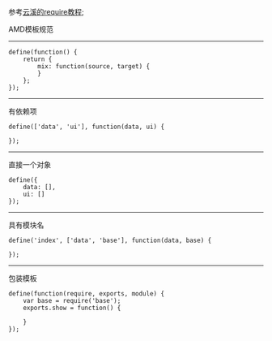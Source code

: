 参考[云溪的require教程](http://www.cnblogs.com/tugenhua0707/p/4067220.html);



AMD模板规范

- - -

    define(function() {
        return {
            mix: function(source, target) {
            }
        };
    });

- - -

有依赖项

    define(['data', 'ui'], function(data, ui) {

    });

- - -

直接一个对象

    define({
        data: [],
        ui: []
    });

- - -

具有模块名

    define('index', ['data', 'base'], function(data, base) {

    });

- - -

包装模板

    define(function(require, exports, module) {
        var base = require('base');
        exports.show = function() {
            
        }
    });